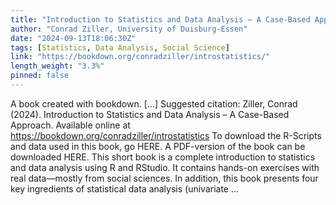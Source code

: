 ```yaml
---
title: "Introduction to Statistics and Data Analysis – A Case-Based Approach"
author: "Conrad Ziller, University of Duisburg-Essen"
date: "2024-09-13T18:06:30Z"
tags: [Statistics, Data Analysis, Social Science]
link: "https://bookdown.org/conradziller/introstatistics/"
length_weight: "3.3%"
pinned: false
---
```


A book created with bookdown. [...] Suggested citation: Ziller, Conrad (2024). Introduction to Statistics and Data Analysis – A Case-Based Approach. Available online at https://bookdown.org/conradziller/introstatistics To download the R-Scripts and data used in this book, go HERE. A PDF-version of the book can be downloaded HERE. This short book is a complete introduction to statistics and data analysis using R and RStudio. It contains hands-on exercises with real data—mostly from social sciences. In addition, this book presents four key ingredients of statistical data analysis (univariate ...

